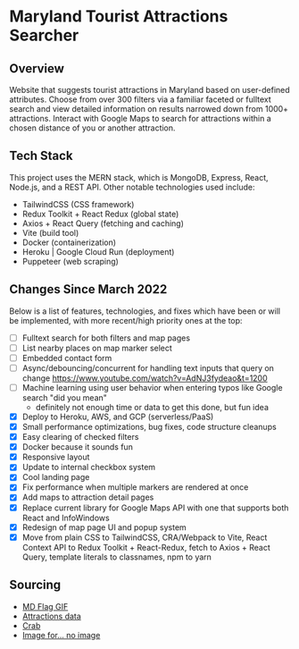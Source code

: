 # Maryland Tourist Attractions Searcher

## Overview

Website that suggests tourist attractions in Maryland based on user-defined attributes. Choose from over 300 filters via a familiar faceted or fulltext search and view detailed information on results narrowed down from 1000+ attractions. Interact with Google Maps to search for attractions within a chosen distance of you or another attraction.

## Tech Stack

This project uses the MERN stack, which is MongoDB, Express, React, Node.js, and a REST API. Other notable technologies used include:

- TailwindCSS (CSS framework)
- Redux Toolkit + React Redux (global state)
- Axios + React Query (fetching and caching)
- Vite (build tool)
- Docker (containerization)
- Heroku | Google Cloud Run (deployment)
- Puppeteer (web scraping)

## Changes Since March 2022

Below is a list of features, technologies, and fixes which have been or will be implemented, with more recent/high priority ones at the top:

- [ ] Fulltext search for both filters and map pages
- [ ] List nearby places on map marker select
- [ ] Embedded contact form
- [ ] Async/debouncing/concurrent for handling text inputs that query on change <https://www.youtube.com/watch?v=AdNJ3fydeao&t=1200>
- [ ] Machine learning using user behavior when entering typos like Google search "did you mean"
  - definitely not enough time or data to get this done, but fun idea
- [x] Deploy to Heroku, AWS, and GCP (serverless/PaaS)
- [x] Small performance optimizations, bug fixes, code structure cleanups
- [x] Easy clearing of checked filters
- [x] Docker because it sounds fun
- [x] Responsive layout
- [x] Update to internal checkbox system
- [x] Cool landing page
- [x] Fix performance when multiple markers are rendered at once
- [x] Add maps to attraction detail pages
- [x] Replace current library for Google Maps API with one that supports both React and InfoWindows
- [x] Redesign of map page UI and popup system
- [x] Move from plain CSS to TailwindCSS, CRA/Webpack to Vite, React Context API to Redux Toolkit + React-Redux, fetch to Axios + React Query, template literals to classnames, npm to yarn

## Sourcing

- [MD Flag GIF](https://giphy.com/gifs/flag-state-baltimore-l0MrFpI94esUsTbIA)
- [Attractions data](https://www.visitmaryland.org/things-to-do/attractions)
- [Crab](https://www.google.com/url?sa=i&url=https%3A%2F%2Fwww.seekpng.com%2Fipng%2Fu2q8w7q8o0y3a9w7_seafood-graphic-royalty-free-sad-huge-sad-crab%2F&psig=AOvVaw2jx0wHz9fOfhmNjyJzsKxc&ust=1651669215591000&source=images&cd=vfe&ved=0CAwQjRxqFwoTCJjBjbmxw_cCFQAAAAAdAAAAABAD)
- [Image for... no image](https://depositphotos.com/vector-images/no-image-available.html)
